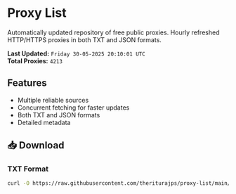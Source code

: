 # Proxy List

Automatically updated repository of free public proxies. Hourly refreshed HTTP/HTTPS proxies in both TXT and JSON formats.

**Last Updated:** `Friday 30-05-2025 20:10:01 UTC`  
**Total Proxies:** `4213`

## Features
- Multiple reliable sources
- Concurrent fetching for faster updates
- Both TXT and JSON formats
- Detailed metadata

## 📥 Download

### TXT Format
```bash
curl -O https://raw.githubusercontent.com/theriturajps/proxy-list/main/proxies.txt